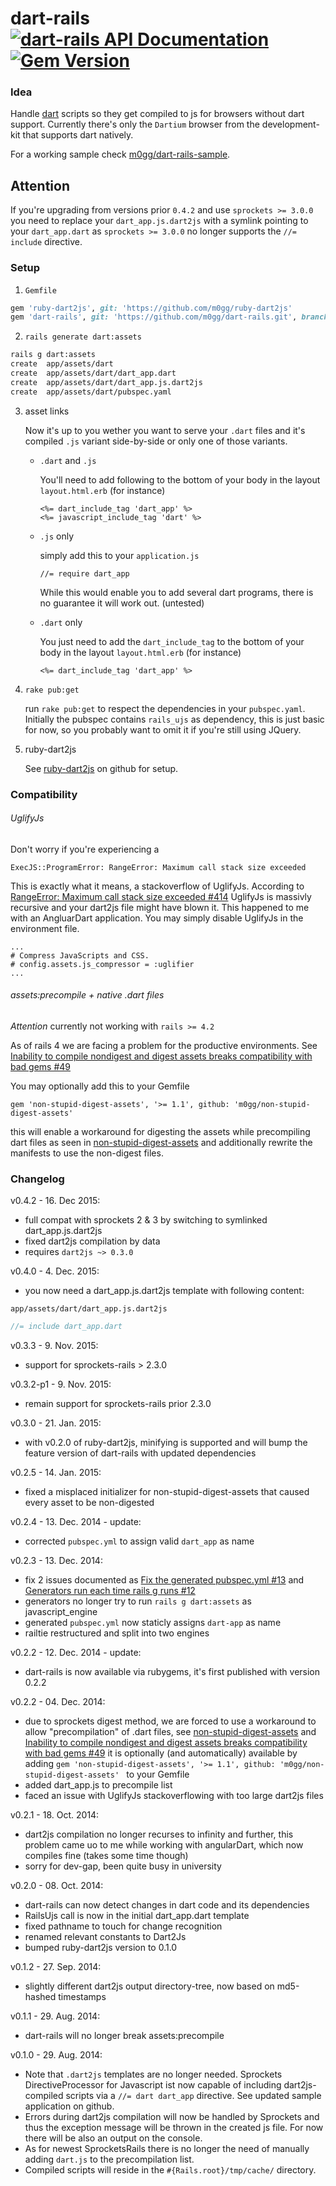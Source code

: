# dart-rails [![dart-rails API Documentation](https://www.omniref.com/ruby/gems/dart-rails.png)](https://www.omniref.com/ruby/gems/dart-rails) [![Gem Version](https://badge.fury.io/rb/dart-rails.svg)](http://badge.fury.io/rb/dart-rails) #

### Idea ###

Handle [dart](https://www.dartlang.org/ 'dartlang.org') scripts so they get compiled to js for browsers
without dart support. Currently there's only the `Dartium` browser from the development-kit that supports
dart natively.

For a working sample check [m0gg/dart-rails-sample](https://github.com/m0gg/dart-rails-sample 'm0gg/dart-rails-sample').

## Attention ##
If you're upgrading from versions prior `0.4.2` and use `sprockets >= 3.0.0` you need to replace your
`dart_app.js.dart2js` with a symlink pointing to your `dart_app.dart` as `sprockets >= 3.0.0` no longer
supports the `//= include` directive.


### Setup ###

1. `Gemfile`

  ```ruby
  gem 'ruby-dart2js', git: 'https://github.com/m0gg/ruby-dart2js'
  gem 'dart-rails', git: 'https://github.com/m0gg/dart-rails.git', branch: 'behavior_change_dart2js'
   ```

2. `rails generate dart:assets`

  ```sh
  rails g dart:assets
  create  app/assets/dart
  create  app/assets/dart/dart_app.dart
  create  app/assets/dart/dart_app.js.dart2js
  create  app/assets/dart/pubspec.yaml
  ```

3. asset links

    Now it's up to you wether you want to serve your `.dart` files and it's
    compiled `.js` variant side-by-side or only one of those variants.

    - `.dart` and `.js`

        You'll need to add following to the bottom of your body in the layout
        `layout.html.erb` (for instance)

        ```
        <%= dart_include_tag 'dart_app' %>
        <%= javascript_include_tag 'dart' %>
        ```

    - `.js` only

        simply add this to your `application.js`
        ```
        //= require dart_app
        ```
        While this would enable you to add several dart programs, there is no guarantee
        it will work out. (untested)

    - `.dart` only

        You just need to add the `dart_include_tag` to the bottom of your body in the layout
        `layout.html.erb` (for instance)

        ```
        <%= dart_include_tag 'dart_app' %>
        ```


4. `rake pub:get`

    run `rake pub:get` to respect the dependencies in your `pubspec.yaml`.
    Initially the pubspec contains `rails_ujs` as dependency, this is just basic for now,
    so you probably want to omit it if you're still using JQuery.

5. ruby-dart2js

    See [ruby-dart2js](https://github.com/m0gg/ruby-dart2js) on github for setup.


### Compatibility ###
###### UglifyJs ######

Don't worry if you're experiencing a

```
ExecJS::ProgramError: RangeError: Maximum call stack size exceeded
```

This is exactly what it means, a stackoverflow of UglifyJs. According to
[RangeError: Maximum call stack size exceeded #414](https://github.com/mishoo/UglifyJS2/issues/414) UglifyJs is
massivly recursive and your dart2js file might have blown it. This happened to me with an AngluarDart application.
You may simply disable UglifyJs in the environment file.

```
...
# Compress JavaScripts and CSS.
# config.assets.js_compressor = :uglifier
...
```

###### assets:precompile + native .dart files ######

*Attention* currently not working with `rails >= 4.2`

As of rails 4 we are facing a problem for the productive environments.
See [Inability to compile nondigest and digest assets breaks compatibility with bad gems #49](https://github.com/rails/sprockets-rails/issues/49)

You may optionally add this to your Gemfile

```
gem 'non-stupid-digest-assets', '>= 1.1', github: 'm0gg/non-stupid-digest-assets'
```

this will enable a workaround for digesting the assets while precompiling dart files as
seen in [non-stupid-digest-assets](https://github.com/alexspeller/non-stupid-digest-assets) and
additionally rewrite the manifests to use the non-digest files.


### Changelog ###
v0.4.2 - 16. Dec 2015:
  * full compat with sprockets 2 & 3 by switching to symlinked dart_app.js.dart2js
  * fixed dart2js compilation by data
  * requires `dart2js ~> 0.3.0`

v0.4.0 - 4. Dec. 2015:
  * you now need a dart_app.js.dart2js template with following content:

  `app/assets/dart/dart_app.js.dart2js`
  ```javascript
  //= include dart_app.dart
  ```

v0.3.3 - 9. Nov. 2015:
  * support for sprockets-rails > 2.3.0

v0.3.2-p1 - 9. Nov. 2015:
  * remain support for sprockets-rails prior 2.3.0

v0.3.0 - 21. Jan. 2015:
  * with v0.2.0 of ruby-dart2js, minifying is supported and will bump the feature version of dart-rails with updated dependencies

v0.2.5 - 14. Jan. 2015:
  * fixed a misplaced initializer for non-stupid-digest-assets that caused every asset to be non-digested

v0.2.4 - 13. Dec. 2014 - update:
  * corrected `pubspec.yml` to assign valid `dart_app` as name

v0.2.3 - 13. Dec. 2014:
  * fix 2 issues documented as [Fix the generated pubspec.yml #13](https://github.com/m0gg/dart-rails/issues/13)
  and [Generators run each time rails g runs #12](https://github.com/m0gg/dart-rails/issues/12)
  * generators no longer try to run `rails g dart:assets` as javascript_engine
  * generated `pubspec.yml` now staticly assigns `dart-app` as name
  * railtie restructured and split into two engines

v0.2.2 - 12. Dec. 2014 - update:
  * dart-rails is now available via rubygems, it's first published with version 0.2.2

v0.2.2 - 04. Dec. 2014:
  * due to sprockets digest method, we are forced to use a workaround to allow
  "precompilation" of .dart files, see [non-stupid-digest-assets](https://github.com/alexspeller/non-stupid-digest-assets)
  and [Inability to compile nondigest and digest assets breaks compatibility with bad gems #49](https://github.com/rails/sprockets-rails/issues/49)
  it is optionally (and automatically) available by adding `gem 'non-stupid-digest-assets', '>= 1.1', github: 'm0gg/non-stupid-digest-assets'
` to your Gemfile
  * added dart_app.js to precompile list
  * faced an issue with UglifyJs stackoverflowing with too large dart2js files

v0.2.1 - 18. Oct. 2014:
  * dart2js compilation no longer recurses to infinity and further, this problem came uo to me while working with angularDart, which now compiles fine (takes some time though)
  * sorry for dev-gap, been quite busy in university

v0.2.0 - 08. Oct. 2014:
  * dart-rails can now detect changes in dart code and its dependencies
  * RailsUjs call is now in the initial dart_app.dart template
  * fixed pathname to touch for change recognition
  * renamed relevant constants to Dart2Js
  * bumped ruby-dart2js version to 0.1.0

v0.1.2 - 27. Sep. 2014:
  * slightly different dart2js output directory-tree, now based on md5-hashed timestamps

v0.1.1 - 29. Aug. 2014:
  * dart-rails will no longer break assets:precompile

v0.1.0 - 29. Aug. 2014:
  * Note that `.dart2js` templates are no longer needed. Sprockets
  DirectiveProcessor for Javascript ist now capable of including
  dart2js-compiled scripts via a `//= dart dart_app` directive. See
  updated sample application on github.
  * Errors during dart2js compilation will now be handled by Sprockets
  and thus the exception message will be thrown in the created js file.
  For now there will be also an output on the console.
  * As for newest SprocketsRails there is no longer the need of manually
  adding `dart.js` to the precompilation list.
  * Compiled scripts will reside in the `#{Rails.root}/tmp/cache/` directory.
